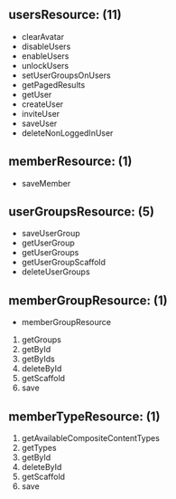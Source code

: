 ## usersResource: (11)
* clearAvatar
* disableUsers
* enableUsers
* unlockUsers
* setUserGroupsOnUsers
* getPagedResults
* getUser
* createUser
* inviteUser
* saveUser
* deleteNonLoggedInUser

## memberResource: (1)
* saveMember

## userGroupsResource: (5)
* saveUserGroup
* getUserGroup
* getUserGroups
* getUserGroupScaffold
* deleteUserGroups

## memberGroupResource: (1)
* memberGroupResource
1. getGroups
1. getById
1. getByIds
1. deleteById
1. getScaffold
1. save

## memberTypeResource: (1)
1. getAvailableCompositeContentTypes
1. getTypes
1. getById
1. deleteById
1. getScaffold
1. save
